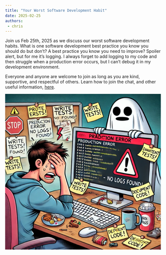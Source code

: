 ```yaml
---
title: "Your Worst Software Development Habit"
date: 2025-02-25
authors:
 - chris
---
```


Join us Feb 25th, 2025 as we discuss our worst software development habits. What is one software development best practice you know you should do but don’t? A best practice you know you need to improve? Spoiler alert, but for me it’s logging. I always forget to add logging to my code and then struggle when a production error occurs, but I can’t debug it in my development environment.

Everyone and anyone are welcome to join as long as you are kind, supportive, and respectful of others. Learn how to join the chat, and other useful information, [here](/join/).

![alt text](WDC_2025-02-25.webp)